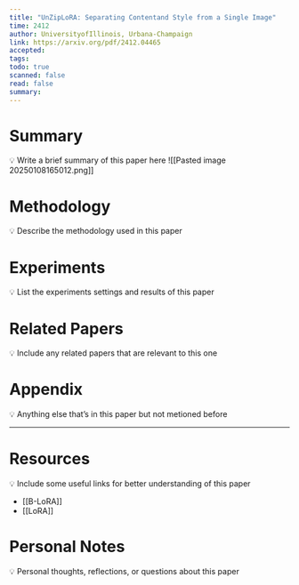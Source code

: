 ```yaml
---
title: "UnZipLoRA: Separating Contentand Style from a Single Image"
time: 2412
author: UniversityofIllinois, Urbana-Champaign
link: https://arxiv.org/pdf/2412.04465
accepted: 
tags: 
todo: true
scanned: false
read: false
summary:
---
```

# Summary
💡 Write a brief summary of this paper here
![[Pasted image 20250108165012.png]]
# Methodology
💡 Describe the methodology used in this paper

# Experiments
💡 List the experiments settings and results of this paper

# Related Papers
💡 Include any related papers that are relevant to this one

# Appendix
💡 Anything else that’s in this paper but not metioned before

---
# Resources
💡 Include some useful links for better understanding of this paper
- [[B-LoRA]]
- [[LoRA]]
# Personal Notes
💡 Personal thoughts, reflections, or questions about this paper